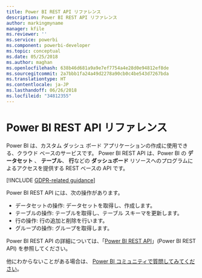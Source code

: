 ```yaml
---
title: Power BI REST API リファレンス
description: Power BI REST API リファレンス
author: markingmyname
manager: kfile
ms.reviewer: ''
ms.service: powerbi
ms.component: powerbi-developer
ms.topic: conceptual
ms.date: 05/25/2018
ms.author: maghan
ms.openlocfilehash: 638b46d681a9a9e7ef7754a4e28d0e94812ef8de
ms.sourcegitcommit: 2a7bbb1fa24a49d2278a90cb0c4be543d7267bda
ms.translationtype: HT
ms.contentlocale: ja-JP
ms.lasthandoff: 06/26/2018
ms.locfileid: "34812355"
---
```

# <a name="power-bi-rest-api-reference"></a>Power BI REST API リファレンス
Power BI は、カスタム ダッシュ ボード アプリケーションの作成に使用できる、クラウド ベースのサービスです。 Power BI REST API は、Power BI の **データセット** 、 **テーブル**、 **行**などの **ダッシュボード** リソースへのプログラムによるアクセスを提供する REST ベースの API です。

[!INCLUDE [GDPR-related guidance](../includes/gdpr-hybrid-note.md)]

Power BI REST API には、次の操作があります。

* データセットの操作: データセットを取得し、作成します。
* テーブルの操作: テーブルを取得し、テーブル スキーマを更新します。
* 行の操作: 行の追加と削除を行います。
* グループの操作: グループを取得します。

Power BI REST API の詳細については、「[Power BI REST API](https://docs.microsoft.com/rest/api/power-bi/)」(Power BI REST API) を参照してください。

他にわからないことがある場合は、 [Power BI コミュニティで質問してみてください](http://community.powerbi.com/)。

